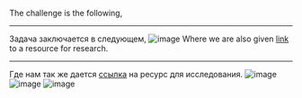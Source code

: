 The challenge is the following,
_________________________________________________________________________
Задача заключается в следующем,
![image](https://user-images.githubusercontent.com/60939699/160278956-66ae3d19-9d3e-48c2-b232-2cd269afa4d2.png)
Where we are also given [link](http://saturn.picoctf.net:64710/) to a resource for research.
___________________________________________________________________________
Где нам так же дается [ссылка](http://saturn.picoctf.net:64710/) на ресурс для исследования.
![image](https://user-images.githubusercontent.com/60939699/160278982-fee7fb5b-e132-405d-a2c8-16803f956c56.png)
![image](https://user-images.githubusercontent.com/60939699/160279579-003adb6e-ab98-4f68-ae23-e002f2427a17.png)
![image](https://user-images.githubusercontent.com/60939699/160279570-b1e19e8a-ef50-4ab8-980f-038385da2140.png)
